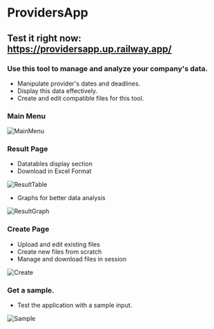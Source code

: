 # ProvidersApp
## Test it right now: https://providersapp.up.railway.app/

### Use this tool to manage and analyze your company's data.
- Manipulate provider's dates and deadlines.
- Display this data effectively.
- Create and edit compatible files for this tool.

### Main Menu
![MainMenu](https://i.imgur.com/fLY2AzG.png)

### Result Page
- Datatables display section
- Download in Excel Format

![ResultTable](https://i.imgur.com/NUfaLic.png)

- Graphs for better data analysis

![ResultGraph](https://i.imgur.com/m6nnuYJ.png)

### Create Page
- Upload and edit existing files
- Create new files from scratch
- Manage and download files in session

![Create](https://i.imgur.com/L0LAA0x.png)

### Get a sample.
- Test the application with a sample input.

![Sample](https://i.imgur.com/iGqtRXV.png)
